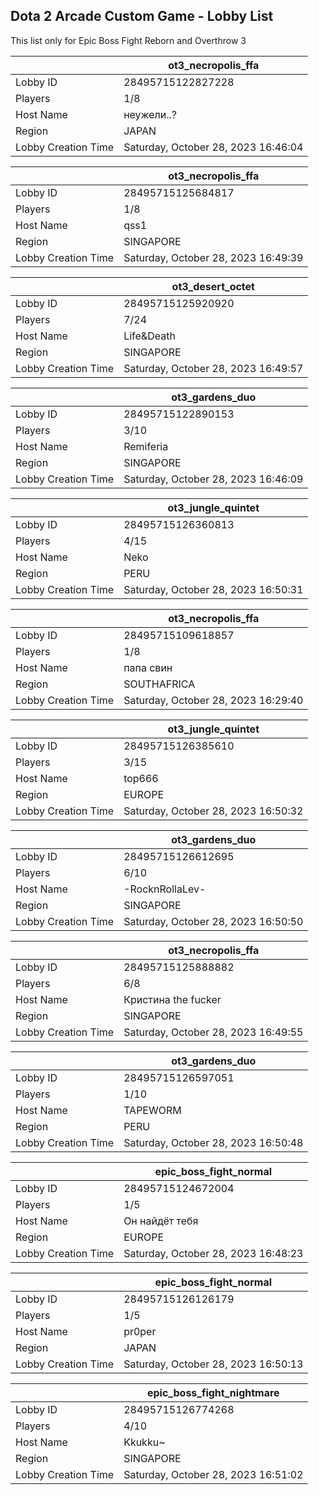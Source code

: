## Dota 2 Arcade Custom Game - Lobby List

This list only for Epic Boss Fight Reborn and Overthrow 3

|  | ot3_necropolis_ffa |
| ------ | ------ |
| Lobby ID | 28495715122827228 |
| Players | 1/8 |
| Host Name | неужели..? |
| Region | JAPAN |
| Lobby Creation Time | Saturday, October 28, 2023 16:46:04 |


|  | ot3_necropolis_ffa |
| ------ | ------ |
| Lobby ID | 28495715125684817 |
| Players | 1/8 |
| Host Name | qss1 |
| Region | SINGAPORE |
| Lobby Creation Time | Saturday, October 28, 2023 16:49:39 |


|  | ot3_desert_octet |
| ------ | ------ |
| Lobby ID | 28495715125920920 |
| Players | 7/24 |
| Host Name | Life&Death |
| Region | SINGAPORE |
| Lobby Creation Time | Saturday, October 28, 2023 16:49:57 |


|  | ot3_gardens_duo |
| ------ | ------ |
| Lobby ID | 28495715122890153 |
| Players | 3/10 |
| Host Name | Remiferia |
| Region | SINGAPORE |
| Lobby Creation Time | Saturday, October 28, 2023 16:46:09 |


|  | ot3_jungle_quintet |
| ------ | ------ |
| Lobby ID | 28495715126360813 |
| Players | 4/15 |
| Host Name | Neko |
| Region | PERU |
| Lobby Creation Time | Saturday, October 28, 2023 16:50:31 |


|  | ot3_necropolis_ffa |
| ------ | ------ |
| Lobby ID | 28495715109618857 |
| Players | 1/8 |
| Host Name | папа свин |
| Region | SOUTHAFRICA |
| Lobby Creation Time | Saturday, October 28, 2023 16:29:40 |


|  | ot3_jungle_quintet |
| ------ | ------ |
| Lobby ID | 28495715126385610 |
| Players | 3/15 |
| Host Name | top666 |
| Region | EUROPE |
| Lobby Creation Time | Saturday, October 28, 2023 16:50:32 |


|  | ot3_gardens_duo |
| ------ | ------ |
| Lobby ID | 28495715126612695 |
| Players | 6/10 |
| Host Name | -RocknRollaLev- |
| Region | SINGAPORE |
| Lobby Creation Time | Saturday, October 28, 2023 16:50:50 |


|  | ot3_necropolis_ffa |
| ------ | ------ |
| Lobby ID | 28495715125888882 |
| Players | 6/8 |
| Host Name | Кристина the fucker |
| Region | SINGAPORE |
| Lobby Creation Time | Saturday, October 28, 2023 16:49:55 |


|  | ot3_gardens_duo |
| ------ | ------ |
| Lobby ID | 28495715126597051 |
| Players | 1/10 |
| Host Name | TAPEWORM |
| Region | PERU |
| Lobby Creation Time | Saturday, October 28, 2023 16:50:48 |


|  | epic_boss_fight_normal |
| ------ | ------ |
| Lobby ID | 28495715124672004 |
| Players | 1/5 |
| Host Name | Он найдёт тебя |
| Region | EUROPE |
| Lobby Creation Time | Saturday, October 28, 2023 16:48:23 |


|  | epic_boss_fight_normal |
| ------ | ------ |
| Lobby ID | 28495715126126179 |
| Players | 1/5 |
| Host Name | pr0per |
| Region | JAPAN |
| Lobby Creation Time | Saturday, October 28, 2023 16:50:13 |


|  | epic_boss_fight_nightmare |
| ------ | ------ |
| Lobby ID | 28495715126774268 |
| Players | 4/10 |
| Host Name | Kkukku~ |
| Region | SINGAPORE |
| Lobby Creation Time | Saturday, October 28, 2023 16:51:02 |


